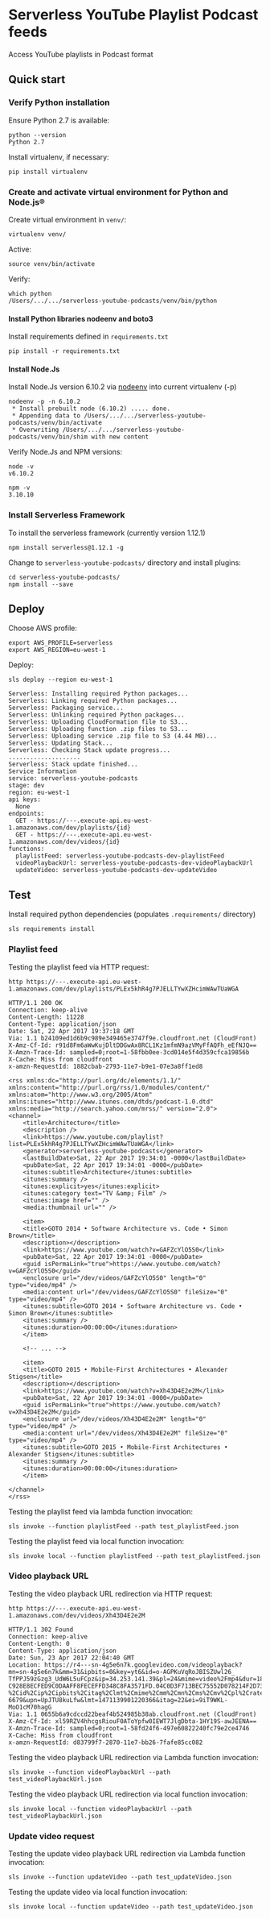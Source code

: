 # Serverless YouTube Playlist Podcast feeds

Access YouTube playlists in Podcast format

## Quick start

### Verify Python installation

Ensure Python 2.7 is available:

    python --version
    Python 2.7

Install virtualenv, if necessary:

    pip install virtualenv

### Create and activate virtual environment for Python and Node.js®

Create virtual environment in `venv/`:

    virtualenv venv/

Active:

    source venv/bin/activate

Verify:

    which python
    /Users/.../.../serverless-youtube-podcasts/venv/bin/python

#### Install Python libraries nodeenv and boto3

Install requirements defined in `requirements.txt`

    pip install -r requirements.txt

#### Install Node.Js

Install Node.Js version 6.10.2 via [nodeenv](https://github.com/ekalinin/nodeenv) into current virtualenv (-p)

    nodeenv -p -n 6.10.2
     * Install prebuilt node (6.10.2) ..... done.
     * Appending data to /Users/.../.../serverless-youtube-podcasts/venv/bin/activate
     * Overwriting /Users/.../.../serverless-youtube-podcasts/venv/bin/shim with new content

Verify Node.Js and NPM versions:

    node -v
    v6.10.2

    npm -v
    3.10.10


### Install Serverless Framework

To install the serverless framework (currently version 1.12.1)

    npm install serverless@1.12.1 -g

Change to `serverless-youtube-podcasts/` directory and install plugins:

    cd serverless-youtube-podcasts/
    npm install --save


## Deploy

Choose AWS profile:

    export AWS_PROFILE=serverless
    export AWS_REGION=eu-west-1

Deploy:

    sls deploy --region eu-west-1

    Serverless: Installing required Python packages...
    Serverless: Linking required Python packages...
    Serverless: Packaging service...
    Serverless: Unlinking required Python packages...
    Serverless: Uploading CloudFormation file to S3...
    Serverless: Uploading function .zip files to S3...
    Serverless: Uploading service .zip file to S3 (4.44 MB)...
    Serverless: Updating Stack...
    Serverless: Checking Stack update progress...
    ....................
    Serverless: Stack update finished...
    Service Information
    service: serverless-youtube-podcasts
    stage: dev
    region: eu-west-1
    api keys:
      None
    endpoints:
      GET - https://---.execute-api.eu-west-1.amazonaws.com/dev/playlists/{id}
      GET - https://---.execute-api.eu-west-1.amazonaws.com/dev/videos/{id}
    functions:
      playlistFeed: serverless-youtube-podcasts-dev-playlistFeed
      videoPlaybackUrl: serverless-youtube-podcasts-dev-videoPlaybackUrl
      updateVideo: serverless-youtube-podcasts-dev-updateVideo

## Test

Install required python dependencies (populates `.requirements/` directory)

    sls requirements install
    
### Playlist feed

Testing the playlist feed via HTTP request:

    http https://---.execute-api.eu-west-1.amazonaws.com/dev/playlists/PLEx5khR4g7PJELLTYwXZHcimWAwTUaWGA

    HTTP/1.1 200 OK
    Connection: keep-alive
    Content-Length: 11228
    Content-Type: application/json
    Date: Sat, 22 Apr 2017 19:37:18 GMT
    Via: 1.1 b24109ed1d6b9c989e349465e3747f9e.cloudfront.net (CloudFront)
    X-Amz-Cf-Id: r91d8Fm6aWwKujDltDDGwAx8RCL1Kz1mfmN9azVMyFfAQFh_eEfNJQ==
    X-Amzn-Trace-Id: sampled=0;root=1-58fbb0ee-3cd014e5f4d359cfca19856b
    X-Cache: Miss from cloudfront
    x-amzn-RequestId: 1882cbab-2793-11e7-b9e1-07e3a8ff1ed8

    <rss xmlns:dc="http://purl.org/dc/elements/1.1/" xmlns:content="http://purl.org/rss/1.0/modules/content/" xmlns:atom="http://www.w3.org/2005/Atom" xmlns:itunes="http://www.itunes.com/dtds/podcast-1.0.dtd" xmlns:media="http://search.yahoo.com/mrss/" version="2.0">
    <channel>
        <title>Architecture</title>
        <description />
        <link>https://www.youtube.com/playlist?list=PLEx5khR4g7PJELLTYwXZHcimWAwTUaWGA</link>
        <generator>serverless-youtube-podcasts</generator>
        <lastBuildDate>Sat, 22 Apr 2017 19:34:01 -0000</lastBuildDate>
        <pubDate>Sat, 22 Apr 2017 19:34:01 -0000</pubDate>
        <itunes:subtitle>Architecture</itunes:subtitle>
        <itunes:summary />
        <itunes:explicit>yes</itunes:explicit>
        <itunes:category text="TV &amp; Film" />
        <itunes:image href="" />
        <media:thumbnail url="" />
        
        <item>
        <title>GOTO 2014 • Software Architecture vs. Code • Simon Brown</title>
        <description></description>
        <link>https://www.youtube.com/watch?v=GAFZcYlO5S0</link>
        <pubDate>Sat, 22 Apr 2017 19:34:01 -0000</pubDate>
        <guid isPermaLink="true">https://www.youtube.com/watch?v=GAFZcYlO5S0</guid>
        <enclosure url="/dev/videos/GAFZcYlO5S0" length="0" type="video/mp4" />
        <media:content url="/dev/videos/GAFZcYlO5S0" fileSize="0" type="video/mp4" />
        <itunes:subtitle>GOTO 2014 • Software Architecture vs. Code • Simon Brown</itunes:subtitle>
        <itunes:summary />
        <itunes:duration>00:00:00</itunes:duration>
        </item>
        
        <!-- ... -->
        
        <item>
        <title>GOTO 2015 • Mobile-First Architectures • Alexander Stigsen</title>
        <description></description>
        <link>https://www.youtube.com/watch?v=Xh43D4E2e2M</link>
        <pubDate>Sat, 22 Apr 2017 19:34:01 -0000</pubDate>
        <guid isPermaLink="true">https://www.youtube.com/watch?v=Xh43D4E2e2M</guid>
        <enclosure url="/dev/videos/Xh43D4E2e2M" length="0" type="video/mp4" />
        <media:content url="/dev/videos/Xh43D4E2e2M" fileSize="0" type="video/mp4" />
        <itunes:subtitle>GOTO 2015 • Mobile-First Architectures • Alexander Stigsen</itunes:subtitle>
        <itunes:summary />
        <itunes:duration>00:00:00</itunes:duration>
        </item>
        
    </channel>
    </rss>

Testing the playlist feed via lambda function invocation: 

    sls invoke --function playlistFeed --path test_playlistFeed.json

Testing the playlist feed via local function invocation:

    sls invoke local --function playlistFeed --path test_playlistFeed.json


### Video playback URL

Testing the video playback URL redirection via HTTP request:

    http https://---.execute-api.eu-west-1.amazonaws.com/dev/videos/Xh43D4E2e2M
    
    HTTP/1.1 302 Found
    Connection: keep-alive
    Content-Length: 0
    Content-Type: application/json
    Date: Sun, 23 Apr 2017 22:04:40 GMT
    Location: https://r4---sn-4g5e6n7k.googlevideo.com/videoplayback?mn=sn-4g5e6n7k&mm=31&ipbits=0&key=yt6&id=o-AGPKuVqRoJBISZUwl26_
    TfPPJ59zGzg3_UdW6L5uFCpz&ip=34.253.141.39&pl=24&mime=video%2Fmp4&dur=1844.709&mv=u&source=youtube&ms=au&mt=1492984941&signature=
    C928E8ECFED9C0DAAFF8FECEFFD348C8FA3571FD.04C0D3F713BEC75552D078214F2D737899F51CEE&requiressl=yes&ratebypass=yes&sparams=dur%2Cei
    %2Cid%2Cip%2Cipbits%2Citag%2Clmt%2Cmime%2Cmm%2Cmn%2Cms%2Cmv%2Cpl%2Cratebypass%2Crequiressl%2Csource%2Cupn%2Cexpire&expire=149300
    6679&upn=UpJTU8kuLfw&lmt=1471139901220366&itag=22&ei=9iT9WKL-MoO1cM70hagG
    Via: 1.1 0655b6a9cdccd22beaf4b524985b38ab.cloudfront.net (CloudFront)
    X-Amz-Cf-Id: xl59RZV4hhcgsRiouF0AToYpfw0IEWT7JlgDbta-1HY19S-awJEENA==
    X-Amzn-Trace-Id: sampled=0;root=1-58fd24f6-497e60822240fc79e2ce4746
    X-Cache: Miss from cloudfront
    x-amzn-RequestId: d83799f7-2870-11e7-bb26-7fafe85cc082

Testing the video playback URL redirection via Lambda function invocation:

    sls invoke --function videoPlaybackUrl --path test_videoPlaybackUrl.json
    
Testing the video playback URL redirection via local function invocation:

    sls invoke local --function videoPlaybackUrl --path test_videoPlaybackUrl.json

### Update video request

Testing the update video playback URL redirection via Lambda function invocation:

    sls invoke --function updateVideo --path test_updateVideo.json

Testing the update video via local function invocation:

    sls invoke local --function updateVideo --path test_updateVideo.json
    